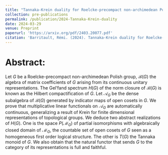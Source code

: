 ```yaml
---
title: "Tannaka-Krein duality for Roelcke-precompact non-archimedean Polish groups"
collection: pre-publications
permalink: /publication/2024-Tannaka-Krein-duality
date: 2024-03-29
venue: Preprint
paperurl: 'https://arxiv.org/pdf/2403.20077.pdf'
citation: 'Barritault, Rémi. (2024). Tannaka-Krein duality for Roelcke-precompact non-archimedean Polish groups.'
---
```



**Abstract**:
========
Let $G$ be a Roelcke-precompact non-archimedean Polish group, $\mathcal{B}(G)$ the algebra of matrix coefficients of $G$ arising from its continuous unitary representations. The Gel’fand spectrum $H(G)$ of the norm closure of $\mathcal{B}(G)$ is known as the Hilbert compactification of $G$. Let $\mathcal{A}_G$ be the dense subalgebra of $\mathcal{B}(G)$ generated by indicator maps of open cosets in $G$. We prove that multiplicative linear functionals on $\mathcal{A}_G$ are automatically continuous, generalizing a result of Krein for finite dimensional representations of topological groups. We deduce two abstract realizations of $H(G)$. One is the space $P(\mathcal{M}_G)$ of partial isomorphisms with algebraically closed domain of $\mathcal{M}_G$, the countable set of open cosets of $G$ seen as a homogeneous first order logical structure. The other is $T(G)$ the Tannaka monoid of $G$. We also obtain that the natural functor that sends $G$ to the category of its representations is full and faithful.
